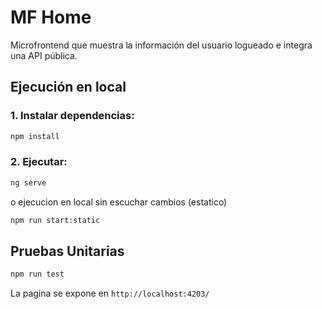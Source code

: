 # MF Home

Microfrontend que muestra la información del usuario logueado e integra una API pública.

## Ejecución en local

### 1. Instalar dependencias:

```bash
npm install
```

### 2. Ejecutar:

```bash
ng serve
```

o ejecucion en local sin escuchar cambios (estatico)

```bash
npm run start:static
```

## Pruebas Unitarias

```bash
npm run test
```

La pagina se expone en `http://localhost:4203/`